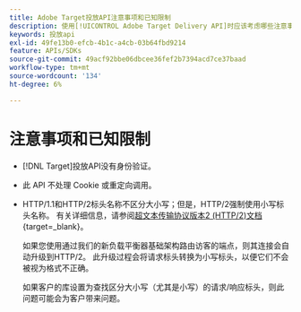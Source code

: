 ```yaml
---
title: Adobe Target投放API注意事项和已知限制
description: 使用[!UICONTROL Adobe Target Delivery API]时应该考虑哪些注意事项和已知限制？
keywords: 投放api
exl-id: 49fe13b0-efcb-4b1c-a4cb-03b64fbd9214
feature: APIs/SDKs
source-git-commit: 49acf92bbe06dbcee36fef2b7394acd7ce37baad
workflow-type: tm+mt
source-wordcount: '134'
ht-degree: 6%

---
```


# 注意事项和已知限制

* [!DNL Target]投放API没有身份验证。
* 此 API 不处理 Cookie 或重定向调用。
* HTTP/1.1和HTTP/2标头名称不区分大小写；但是，HTTP/2强制使用小写标头名称。 有关详细信息，请参阅[超文本传输协议版本2 (HTTP/2)文档](https://www.rfc-editor.org/rfc/rfc7540#section-8.1.2){target=_blank}。

  如果您使用通过我们的新负载平衡器基础架构路由访客的端点，则其连接会自动升级到HTTP/2。 此升级过程会将请求标头转换为小写标头，以便它们不会被视为格式不正确。

  如果客户的库设置为查找区分大小写（尤其是小写）的请求/响应标头，则此问题可能会为客户带来问题。
